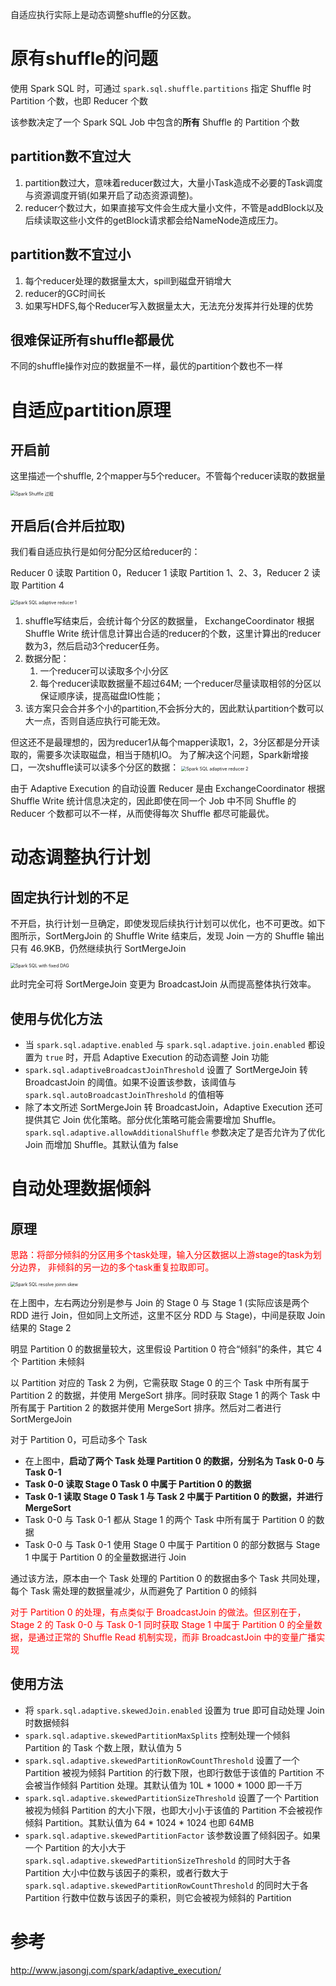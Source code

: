 自适应执行实际上是动态调整shuffle的分区数。

# 原有shuffle的问题

使用 Spark SQL 时，可通过 `spark.sql.shuffle.partitions` 指定 Shuffle 时 Partition 个数，也即 Reducer 个数

该参数决定了一个 Spark SQL Job 中包含的**所有** Shuffle 的 Partition 个数

## partition数不宜过大

1. partition数过大，意味着reducer数过大，大量小Task造成不必要的Task调度与资源调度开销(如果开启了动态资源调整)。
2. reducer个数过大，如果直接写文件会生成大量小文件，不管是addBlock以及后续读取这些小文件的getBlock请求都会给NameNode造成压力。

## partition数不宜过小

1. 每个reducer处理的数据量太大，spill到磁盘开销增大
2. reducer的GC时间长
3. 如果写HDFS,每个Reducer写入数据量太大，无法充分发挥并行处理的优势

## 很难保证所有shuffle都最优

不同的shuffle操作对应的数据量不一样，最优的partition个数也不一样

# 自适应partition原理

## 开启前

这里描述一个shuffle, 2个mapper与5个reducer。不管每个reducer读取的数据量

<img src="https://piggo-picture.oss-cn-hangzhou.aliyuncs.com/image/spark_ae_fix_reducer_detail.png" alt="Spark Shuffle 过程" style="zoom:50%;" />

## 开启后(合并后拉取)

我们看自适应执行是如何分配分区给reducer的：

Reducer 0 读取 Partition 0，Reducer 1 读取 Partition 1、2、3，Reducer 2 读取 Partition 4

<img src="https://piggo-picture.oss-cn-hangzhou.aliyuncs.com/image/spark_ae_auto_reducer_detail_1.png" alt="Spark SQL adaptive reducer 1" style="zoom:50%;" />

1. shuffle写结束后，会统计每个分区的数据量， ExchangeCoordinator 根据 Shuffle Write 统计信息计算出合适的reducer的个数，这里计算出的reducer数为3，然后启动3个reducer任务。
2. 数据分配：
   1. 一个reducer可以读取多个小分区
   2. 每个reducer读取数据量不超过64M;  一个reducer尽量读取相邻的分区以保证顺序读，提高磁盘IO性能；
3. 该方案只会合并多个小的partition,不会拆分大的，因此默认partition个数可以大一点，否则自适应执行可能无效。

但这还不是最理想的，因为reducer1从每个mapper读取1，2，3分区都是分开读取的，需要多次读取磁盘，相当于随机IO。 为了解决这个问题，Spark新增接口，一次shuffle读可以读多个分区的数据：
<img src="https://piggo-picture.oss-cn-hangzhou.aliyuncs.com/image/spark_ae_auto_reducer_detail_2.png" alt="Spark SQL adaptive reducer 2" style="zoom:50%;" />

由于 Adaptive Execution 的自动设置 Reducer 是由 ExchangeCoordinator 根据 Shuffle Write 统计信息决定的，因此即使在同一个 Job 中不同 Shuffle 的 Reducer 个数都可以不一样，从而使得每次 Shuffle 都尽可能最优。

# 动态调整执行计划 

## 固定执行计划的不足

不开启，执行计划一旦确定，即使发现后续执行计划可以优化，也不可更改。如下图所示，SortMergJoin 的 Shuffle Write 结束后，发现 Join 一方的 Shuffle 输出只有 46.9KB，仍然继续执行 SortMergeJoin

<img src="https://piggo-picture.oss-cn-hangzhou.aliyuncs.com/image/spark_ae_fix_dag.png" alt="Spark SQL with fixed DAG" style="zoom:50%;" />

此时完全可将 SortMergeJoin 变更为 BroadcastJoin 从而提高整体执行效率。

## 使用与优化方法

- 当 `spark.sql.adaptive.enabled` 与 `spark.sql.adaptive.join.enabled` 都设置为 `true` 时，开启 Adaptive Execution 的动态调整 Join 功能
- `spark.sql.adaptiveBroadcastJoinThreshold` 设置了 SortMergeJoin 转 BroadcastJoin 的阈值。如果不设置该参数，该阈值与 `spark.sql.autoBroadcastJoinThreshold` 的值相等
- 除了本文所述 SortMergeJoin 转 BroadcastJoin，Adaptive Execution 还可提供其它 Join 优化策略。部分优化策略可能会需要增加 Shuffle。`spark.sql.adaptive.allowAdditionalShuffle` 参数决定了是否允许为了优化 Join 而增加 Shuffle。其默认值为 false



# 自动处理数据倾斜

## 原理

<font color=red>思路：将部分倾斜的分区用多个task处理，输入分区数据以上游stage的task为划分边界， 非倾斜的另一边的多个task重复拉取即可。</font>

<img src="https://piggo-picture.oss-cn-hangzhou.aliyuncs.com/image/spark_ae_skew_join.png" alt="Spark SQL resolve joinm skew" style="zoom:50%;" />

在上图中，左右两边分别是参与 Join 的 Stage 0 与 Stage 1 (实际应该是两个 RDD 进行 Join，但如同上文所述，这里不区分 RDD 与 Stage)，中间是获取 Join 结果的 Stage 2

明显 Partition 0 的数据量较大，这里假设 Partition 0 符合“倾斜”的条件，其它 4 个 Partition 未倾斜

以 Partition 对应的 Task 2 为例，它需获取 Stage 0 的三个 Task 中所有属于 Partition 2 的数据，并使用 MergeSort 排序。同时获取 Stage 1 的两个 Task 中所有属于 Partition 2 的数据并使用 MergeSort 排序。然后对二者进行 SortMergeJoin

对于 Partition 0，可启动多个 Task

- 在上图中，**启动了两个 Task 处理 Partition 0 的数据，分别名为 Task 0-0 与 Task 0-1**
- **Task 0-0 读取 Stage 0 Task 0 中属于 Partition 0 的数据**
- **Task 0-1 读取 Stage 0 Task 1 与 Task 2 中属于 Partition 0 的数据，并进行 MergeSort**
- Task 0-0 与 Task 0-1 都从 Stage 1 的两个 Task 中所有属于 Partition 0 的数据
- Task 0-0 与 Task 0-1 使用 Stage 0 中属于 Partition 0 的部分数据与 Stage 1 中属于 Partition 0 的全量数据进行 Join

通过该方法，原本由一个 Task 处理的 Partition 0 的数据由多个 Task 共同处理，每个 Task 需处理的数据量减少，从而避免了 Partition 0 的倾斜

<font color=red>对于 Partition 0 的处理，有点类似于 BroadcastJoin 的做法。但区别在于，Stage 2 的 Task 0-0 与 Task 0-1 同时获取 Stage 1 中属于 Partition 0 的全量数据，是通过正常的 Shuffle Read 机制实现，而非 BroadcastJoin 中的变量广播实现</font>

## 使用方法

- 将 `spark.sql.adaptive.skewedJoin.enabled` 设置为 true 即可自动处理 Join 时数据倾斜
- `spark.sql.adaptive.skewedPartitionMaxSplits` 控制处理一个倾斜 Partition 的 Task 个数上限，默认值为 5
- `spark.sql.adaptive.skewedPartitionRowCountThreshold` 设置了一个 Partition 被视为倾斜 Partition 的行数下限，也即行数低于该值的 Partition 不会被当作倾斜 Partition 处理。其默认值为 10L * 1000 * 1000 即一千万
- `spark.sql.adaptive.skewedPartitionSizeThreshold` 设置了一个 Partition 被视为倾斜 Partition 的大小下限，也即大小小于该值的 Partition 不会被视作倾斜 Partition。其默认值为 64 * 1024 * 1024 也即 64MB
- `spark.sql.adaptive.skewedPartitionFactor` 该参数设置了倾斜因子。如果一个 Partition 的大小大于 `spark.sql.adaptive.skewedPartitionSizeThreshold` 的同时大于各 Partition 大小中位数与该因子的乘积，或者行数大于 `spark.sql.adaptive.skewedPartitionRowCountThreshold` 的同时大于各 Partition 行数中位数与该因子的乘积，则它会被视为倾斜的 Partition

# 参考

http://www.jasongj.com/spark/adaptive_execution/

